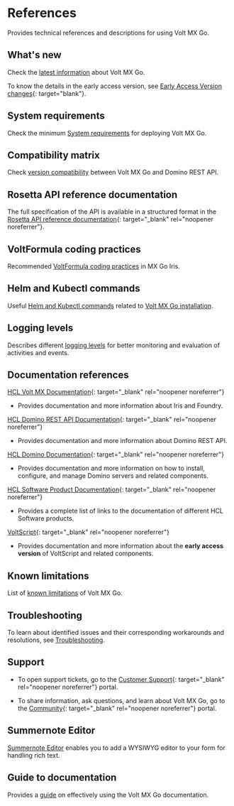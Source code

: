 # References

Provides technical references and descriptions for using Volt MX Go.

## What's new

Check the [latest information](whatsnew/whatisnew.md) about Volt MX Go.

To know the details in the early access version, see [Early Access Version changes](earlyaccesschanges.md){: target="blank"}.

## System requirements

Check the minimum [System requirements](../tutorials/sysreq.md) for deploying Volt MX Go.

## Compatibility matrix

Check [version compatibility](compatibilitymatrix.md) between Volt MX Go and Domino REST API.

## Rosetta API reference documentation

The full specification of the API is available in a structured format in the [Rosetta API reference documentation](../javadoc/index.html){: target="_blank" rel="noopener noreferrer"}.

## VoltFormula coding practices

Recommended [VoltFormula coding practices](../topicguides/vfcodingguides.md) in MX Go Iris.   

## Helm and Kubectl commands

Useful [Helm and Kubectl commands](kubecheatsheet.md) related to [Volt MX Go installation](../tutorials/installation.md).
## Logging levels

Describes different [logging levels](reflogginglevels.md) for better monitoring and evaluation of activities and events.

## Documentation references

[HCL Volt MX Documentation](https://opensource.hcltechsw.com/volt-mx-docs/95/docs/documentation/index.html){: target="_blank" rel="noopener noreferrer"}

- Provides documentation and more information about Iris and Foundry.

[HCL Domino REST API Documentation](https://opensource.hcltechsw.com/Domino-rest-api/index.html){: target="_blank" rel="noopener noreferrer"}

- Provides documentation and more information about Domino REST API. 

[HCL Domino Documentation](https://help.hcltechsw.com/domino/welcome/index.html){: target="_blank" rel="noopener noreferrer"}

- Provides documentation and more information on how to install, configure, and manage Domino servers and related components.

[HCL Software Product Documentation](https://help.hcltechsw.com/){: target="_blank" rel="noopener noreferrer"}

- Provides a complete list of links to the documentation of different HCL Software products. 

[VoltScript](https://help.hcltechsw.com/docs/voltscript/early-access/index.html){: target="_blank" rel="noopener noreferrer"}

- Provides documentation and more information about the **early access version** of VoltScript and related components.

## Known limitations

List of [known limitations](knownlimitation.md) of Volt MX Go.

## Troubleshooting

To learn about identified issues and their corresponding workarounds and resolutions, see [Troubleshooting](troubleshoot.md).
## Support 

- To open support tickets, go to the [Customer Support](https://support.hcltechsw.com/csm){: target="_blank" rel="noopener noreferrer"} portal.  

- To share information, ask questions, and learn about Volt MX Go, go to the [Community](https://support.hcltechsw.com/community?id=community_forum&sys_id=2a45adef1bc4fd14a67e9759bc4bcb3d){: target="_blank" rel="noopener noreferrer"} portal.

## Summernote Editor

[Summernote Editor](summernotewidget.md) enables you to add a WYSIWYG editor to your form for handling rich text.

## Guide to documentation

Provides a [guide](docguide.md) on effectively using the Volt MX Go documentation.